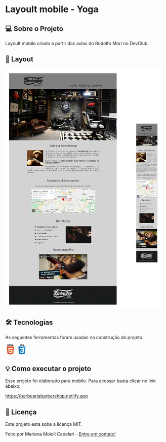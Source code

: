 # Layoult mobile - Yoga

## 💻 Sobre o Projeto
Layoult mobile criado a partir das aulas do Rodolfo Mori no DevClub.

## 🎨 Layout

![image](https://github.com/marianamoiolicapelari/site-barbearia/blob/main/imagens/img%20site%20pronto.jpg)

## 🛠 Tecnologias

As seguintes ferramentas foram usadas na construção do projeto:

<code><img height="32" src="https://raw.githubusercontent.com/github/explore/80688e429a7d4ef2fca1e82350fe8e3517d3494d/topics/html/html.png" alt="HTML5"/></code>
<code><img height="32" src="https://raw.githubusercontent.com/github/explore/80688e429a7d4ef2fca1e82350fe8e3517d3494d/topics/css/css.png" alt="CSS"/></code>

## 💡 Como executar o projeto

Esse projeto foi elaborado para mobile. Para acessar basta clicar no link abaixo:

https://barbeariabarbershop.netlify.app

## 📝 Licença

Este projeto esta sobe a licença MIT.

Feito por Mariana Moioli Capelari - [Entre em contato!](https://www.linkedin.com/in/mariana-moioli-capelari/)
